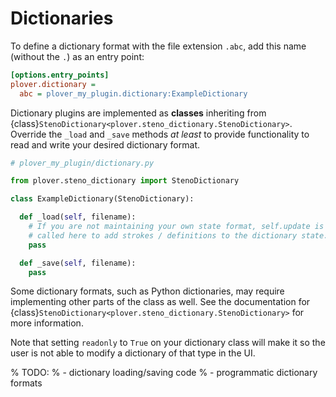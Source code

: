 # Dictionaries

To define a dictionary format with the file extension `.abc`, add this name
(without the `.`) as an entry point:

```ini
[options.entry_points]
plover.dictionary =
  abc = plover_my_plugin.dictionary:ExampleDictionary
```

Dictionary plugins are implemented as **classes** inheriting from
{class}`StenoDictionary<plover.steno_dictionary.StenoDictionary>`. Override the
`_load` and `_save` methods *at least* to provide functionality to read and
write your desired dictionary format.

```python
# plover_my_plugin/dictionary.py

from plover.steno_dictionary import StenoDictionary

class ExampleDictionary(StenoDictionary):

  def _load(self, filename):
    # If you are not maintaining your own state format, self.update is usually
    # called here to add strokes / definitions to the dictionary state.
    pass

  def _save(self, filename):
    pass
```

Some dictionary formats, such as Python dictionaries, may require implementing
other parts of the class as well. See the documentation for
{class}`StenoDictionary<plover.steno_dictionary.StenoDictionary>` for more
information.

Note that setting `readonly` to `True` on your dictionary class will make
it so the user is not able to modify a dictionary of that type in the UI.

% TODO:
% - dictionary loading/saving code
% - programmatic dictionary formats
